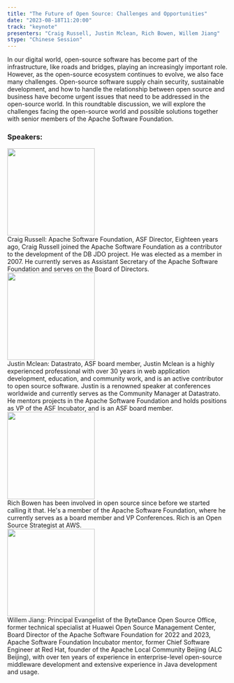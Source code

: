 ```yaml
---
title: "The Future of Open Source: Challenges and Opportunities"
date: "2023-08-18T11:20:00" 
track: "keynote"
presenters: "Craig Russell, Justin Mclean, Rich Bowen, Willem Jiang"
stype: "Chinese Session"
---
```

In our digital world, open-source software has become part of the infrastructure, like roads and bridges, playing an increasingly important role. However, as the open-source ecosystem continues to evolve, we also face many challenges. Open-source software supply chain security, sustainable development, and how to handle the relationship between open source and business have become urgent issues that need to be addressed in the open-source world. In this roundtable discussion, we will explore the challenges facing the open-source world and possible solutions together with senior members of the Apache Software Foundation.

 ### Speakers: 
 <img src="https://img.bagevent.com/resource/20230723/2219476901016.jpeg" width="200" /><br>Craig Russell: Apache Software Foundation, ASF Director, Eighteen years ago, Craig Russell joined the Apache Software Foundation as a contributor to the development of the DB JDO project. He was elected as a member in 2007. He currently serves as Assistant Secretary of the Apache Software Foundation and serves on the Board of Directors.
 <br>
 <img src="https://img.bagevent.com/resource/20230626/1527002301016.jpg" width="200" /><br>Justin Mclean: Datastrato, ASF board member, Justin Mclean is a highly experienced professional with over 30 years in web application development, education, and community work, and is an active contributor to open source software. Justin is a renowned speaker at conferences worldwide and currently serves as the Community Manager at Datastrato. He mentors projects in the Apache Software Foundation and holds positions as VP of the ASF Incubator, and is an ASF board member.
 <br>
 <img src="https://img.bagevent.com/resource/20230723/2139515281016.png" width="200" /><br>Rich Bowen has been involved in open source since before we started calling it that. He's a member of the Apache Software Foundation, where he currently serves as a board member and VP Conferences. Rich is an Open Source Strategist at AWS.
 <br>
 <img src="https://www.bagevent.com/resource/20230803/2306383011016.jpg" width="200" /><br>Willem Jiang: Principal Evangelist of the ByteDance Open Source Office, former technical specialist at Huawei Open Source Management Center, Board Director of the Apache Software Foundation for 2022 and 2023, Apache Software Foundation Incubator mentor, former Chief Software Engineer at Red Hat, founder of the Apache Local Community Beijing (ALC Beijing), with over ten years of experience in enterprise-level open-source middleware development and extensive experience in Java development and usage.
 <br>
 <br>